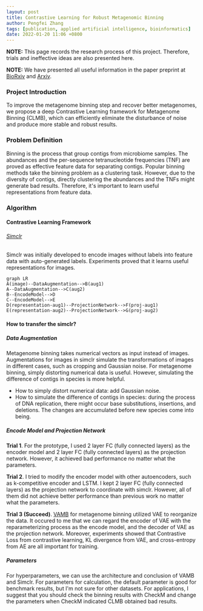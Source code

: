 ```yaml
---
layout: post
title: Contrastive Learning for Robust Metagenomic Binning
author: Pengfei Zhang
tags: [publication, applied artificial intelligence, bioinformatics]
date: 2022-01-20 11:06 +0800
---
```


**NOTE:** This page records the research process of this project. Therefore, trials and ineffective ideas are also presented here.

**NOTE:** We have presented all useful information in the paper preprint at <a href="https://doi.org/10.1101/2021.11.15.468566">BioRxiv</a> and <a href="https://arxiv.org/abs/2111.09656">Arxiv</a>.

### Project Introduction

To improve the metagenome binning step and recover better metagenomes, we propose a deep Contrastive Learning framework for Metagenome Binning (CLMB), which can efficiently eliminate the disturbance of noise and produce more stable and robust results.

### Problem Definition

Binning is the process that group contigs from microbiome samples. The abundances and the per-sequence tetranucleotide frequencies (TNF) are proved as effective feature data for separating contigs. Popular binning methods take the binning problem as a clustering task. However, due to the diversity of contigs, directly clustering the abundances and the TNFs might generate bad results. Therefore, it's important to learn useful representations from feature data.

### Algorithm

#### Contrastive Learning Framework

###### [Simclr](https://arxiv.org/abs/2002.05709)
Simclr was initially developed to encode images without labels into feature data with auto-generated labels. Experiments proved that it learns useful representations for images.

```mermaid
graph LR
A(image)--DataAugmentation-->B(aug1)
A--DataAugmentation-->C(aug2)
B--EncodeModel-->D
C--EncodeModel-->E
D(representation-aug1)--ProjectionNetwork-->F(proj-aug1)
E(representation-aug2)--ProjectionNetwork-->G(proj-aug2)
```

#### How to transfer the simclr?

##### Data Augmentation
Metagenome binning takes numerical vectors as input instead of images. Augmentations for images in simclr simulate the transformations of images in different cases, such as cropping and Gaussian noise. For metagenome binning, simply distorting numerical data is useful. However, simulating the difference of contigs in species is more helpful.

- How to simply distort numerical data: add Gaussian noise.
- How to simulate the difference of contigs in species: during the process of DNA replication, there might occur base substitutions, insertions, and deletions. The changes are accumulated before new species come into being.

##### Encode Model and Projection Network

**Trial 1**.
For the prototype, I used 2 layer FC (fully connected layers) as the encoder model and 2 layer FC (fully connected layers) as the projection network. However, it achieved bad performance no matter what the parameters.

**Trial 2**.
I tried to modify the encoder model with other autoencoders, such as k-competitive encoder and LSTM. I kept 2 layer FC (fully connected layers) as the projection network to coordinate with simclr. However, all of them did not achieve better performance than previous work no matter what the parameters.

**Trial 3 (Succeed)**.
[VAMB](https://doi.org/10.1038/s41587-020-00777-4) for metagenome binning utilized VAE to reorganize the data. It occured to me that we can regard the encoder of VAE with the reparameterizing process as the encode model, and the decoder of VAE as the projection network.
Moreover, experiments showed that Contrastive Loss from contrastive learning, KL divergence from VAE, and cross-entropy from AE are all important for training.

##### Parameters
For hyperparameters, we can use the architecture and conclusion of VAMB and Simclr.
For parameters for calculation, the default parameter is good for benchmark results, but I'm not sure for other datasets. For applications, I suggest that you should check the binning results with CheckM and change the parameters when CheckM indicated CLMB obtained bad results.
